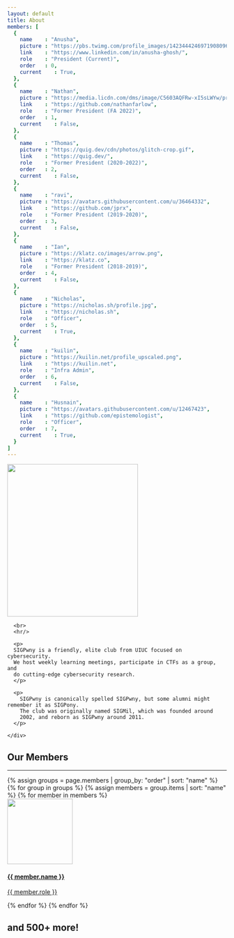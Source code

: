 ```yaml
---
layout: default
title: About
members: [
  {
    name    : "Anusha",
    picture : "https://pbs.twimg.com/profile_images/1423444246971908096/HzpAoez7_400x400.jpg",
    link    : "https://www.linkedin.com/in/anusha-ghosh/",
    role    : "President (Current)",
    order   : 0,
    current    : True,
  },
  {
    name    : "Nathan",
    picture : "https://media.licdn.com/dms/image/C5603AQFRw-xI5sLWYw/profile-displayphoto-shrink_800_800/0/1662006829381?e=1677110400&v=beta&t=nmV0nz_cf0lW3Yc2c6l4AP4kBhQ0e4UCN3sKKaMfJQU",
    link    : "https://github.com/nathanfarlow",
    role    : "Former President (FA 2022)",
    order   : 1,
    current    : False,
  },
  {
    name    : "Thomas",
    picture : "https://quig.dev/cdn/photos/glitch-crop.gif",
    link    : "https://quig.dev/",
    role    : "Former President (2020-2022)",
    order   : 2,
    current    : False,
  },
  {
    name    : "ravi",
    picture : "https://avatars.githubusercontent.com/u/36464332",
    link    : "https://github.com/jprx",
    role    : "Former President (2019-2020)",
    order   : 3,
    current    : False,
  },
  {
    name    : "Ian",
    picture : "https://klatz.co/images/arrow.png",
    link    : "https://klatz.co",
    role    : "Former President (2018-2019)",
    order   : 4,
    current    : False,
  },
  {
    name    : "Nicholas",
    picture : "https://nicholas.sh/profile.jpg",
    link    : "https://nicholas.sh",
    role    : "Officer",
    order   : 5,
    current    : True,
  },
  {
    name    : "kuilin",
    picture : "https://kuilin.net/profile_upscaled.png",
    link    : "https://kuilin.net",
    role    : "Infra Admin",
    order   : 6,
    current    : False,
  },
  {
    name    : "Husnain",
    picture : "https://avatars.githubusercontent.com/u/12467423",
    link    : "https://github.com/epistemologist",
    role    : "Officer",
    order   : 7,
    current    : True,
  }
]
---
```


<div class="container mb-5">
  <div class="row">
    <div class="col panel mt-5">
      <div class="embedded-image">
        <img src="{{ site.baseurl }}/images/logo.png" class="rounded" height="350" width="300"/>
      </div>

      <br>
      <hr/>

	  <p>
	  SIGPwny is a friendly, elite club from UIUC focused on cybersecurity.
	  We host weekly learning meetings, participate in CTFs as a group, and
	  do cutting-edge cybersecurity research.
	  </p>

      <p>
        SIGPwny is canonically spelled SIGPwny, but some alumni might remember it as SIGPony.
        The club was originally named SIGMil, which was founded around
		2002, and reborn as SIGPwny around 2011.
      </p>

    </div>
  </div>

  <div class="col panel mt-5">
    <h2 class="my-5 header"> Our Members </h2>
    <hr/>
    <div class="row d-flex justify-content-center">
    {% assign groups = page.members | group_by: "order" | sort: "name" %}
    {% for group in groups %}
      {% assign members = group.items | sort: "name" %}
      {% for member in members %}
        <div class="card m-3">
          <a href="{{ member.link }}">
            <div class="member-image">
              <img src="{{ member.picture }}" class="rounded-circle my-3" height="150" width="150"/>
              <h4 class="mx-3">{{ member.name }}</h4>
              <p class="mx-3">{{ member.role }}</p>
            </div>
          </a>
        </div>
      {% endfor %}
    {% endfor %}
    </div>
    <h2 class="my-5 header"> and 500+ more! </h2>
  </div>
</div>


